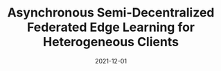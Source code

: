 ---
title: "Asynchronous Semi-Decentralized Federated Edge Learning for Heterogeneous Clients" 
collection: publications 
category: conference 
permalink: /publication/2021-12-async-sdfeel 
# excerpt: 'This paper investigates asynchronous semi-decentralized federated edge learning for heterogeneous clients and aims to achieve fast convergence.' 
date: 2021-12-01
venue: 'IEEE ICC 2022' 
paperurl: 'https://arxiv.org/abs/2112.04737' 
citation: 'Y. Sun, J. Shao, Y. Mao, and J. Zhang, “Asynchronous semi-decentralized federated edge learning for heterogenous clients,” IEEE Int. Conf. Commun. (ICC), Seoul, South Korea, May 2022.'
---